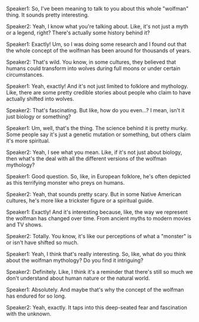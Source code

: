 Speaker1: So, I've been meaning to talk to you about this whole "wolfman" thing. It sounds pretty interesting.

Speaker2: Yeah, I know what you're talking about. Like, it's not just a myth or a legend, right? There's actually some history behind it?

Speaker1: Exactly! Um, so I was doing some research and I found out that the whole concept of the wolfman has been around for thousands of years.

Speaker2: That's wild. You know, in some cultures, they believed that humans could transform into wolves during full moons or under certain circumstances.

Speaker1: Yeah, exactly! And it's not just limited to folklore and mythology. Like, there are some pretty credible stories about people who claim to have actually shifted into wolves.

Speaker2: That's fascinating. But like, how do you even...? I mean, isn't it just biology or something?

Speaker1: Um, well, that's the thing. The science behind it is pretty murky. Some people say it's just a genetic mutation or something, but others claim it's more spiritual.

Speaker2: Yeah, I see what you mean. Like, if it's not just about biology, then what's the deal with all the different versions of the wolfman mythology?

Speaker1: Good question. So, like, in European folklore, he's often depicted as this terrifying monster who preys on humans.

Speaker2: Yeah, that sounds pretty scary. But in some Native American cultures, he's more like a trickster figure or a spiritual guide.

Speaker1: Exactly! And it's interesting because, like, the way we represent the wolfman has changed over time. From ancient myths to modern movies and TV shows.

Speaker2: Totally. You know, it's like our perceptions of what a "monster" is or isn't have shifted so much.

Speaker1: Yeah, I think that's really interesting. So, like, what do you think about the wolfman mythology? Do you find it intriguing?

Speaker2: Definitely. Like, I think it's a reminder that there's still so much we don't understand about human nature or the natural world.

Speaker1: Absolutely. And maybe that's why the concept of the wolfman has endured for so long.

Speaker2: Yeah, exactly. It taps into this deep-seated fear and fascination with the unknown.